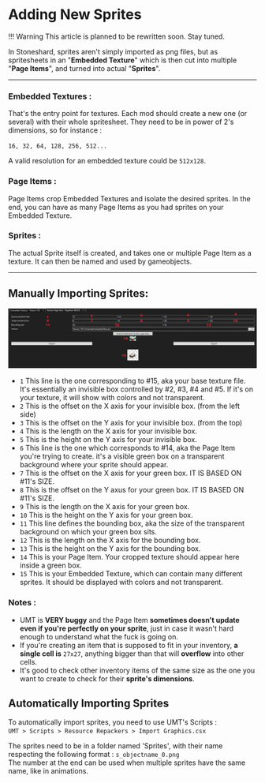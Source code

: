 # Adding New Sprites

!!! Warning
    This article is planned to be rewritten soon. Stay tuned.

In Stoneshard, sprites aren't simply imported as png files, but as spritesheets in an "**Embedded Texture**" which is then cut into multiple "**Page Items**", and turned into actual "**Sprites**".

---

### Embedded Textures :

That's the entry point for textures. Each mod should create a new one (or several) with their whole spritesheet. They need to be in power of 2's dimensions, so for instance :

`16, 32, 64, 128, 256, 512...`

A valid resolution for an embedded texture could be `512x128`.

### Page Items :

Page Items crop Embedded Textures and isolate the desired sprites.
In the end, you can have as many Page Items as you had sprites on your Embedded Texture.

### Sprites :

The actual Sprite itself is created, and takes one or multiple Page Item as a texture.
It can then be named and used by gameobjects.

---

## Manually Importing Sprites:

![Texture Importer](../img/texture_importer.png "The Fucking Texture Importer")

- `1` This line is the one corresponding to #15, aka your base texture file. It's essentially an invisible box controlled by #2, #3, #4 and #5. If it's on your texture, it will show with colors and not transparent.
- `2` This is the offset on the X axis for your invisible box. (from the left side)
- `3` This is the offset on the Y axis for your invisible box. (from the top)
- `4` This is the length on the X axis for your invisible box.
- `5` This is the height on the Y axis for your invisible box.
- `6` This line is the one which corresponds to #14, aka the Page Item you're trying to create. it's a visible green box on a transparent background where your sprite should appear.
- `7` This is the offset on the X axis for your green box. IT IS BASED ON #11's SIZE.
- `8` This is the offset on the Y axus for your green box. IT IS BASED ON #11's SIZE.
- `9` This is the length on the X axis for your green box.
- `10` This is the height on the Y axis for your green box.
- `11` This line defines the bounding box, aka the size of the transparent background on which your green box sits.
- `12` This is the length on the X axis for the bounding box.
- `13` This is the height on the Y axis for the bounding box.
- `14` This is your Page Item. Your cropped texture should appear here inside a green box.
- `15` This is your Embedded Texture, which can contain many different sprites. It should be displayed with colors and not transparent.

### Notes :

- UMT is **VERY buggy** and the Page Item **sometimes doesn't update even if you're perfectly on your sprite**, just in case it wasn't hard enough to understand what the fuck is going on.
- If you're creating an item that is supposed to fit in your inventory, **a single cell is** `27x27`, anything bigger than that will **overflow** into other cells.
- It's good to check other inventory items of the same size as the one you want to create to check for their **sprite's dimensions**.

## Automatically Importing Sprites

To automatically import sprites, you need to use UMT's Scripts :  
`UMT > Scripts > Resource Repackers > Import Graphics.csx`

The sprites need to be in a folder named 'Sprites', with their name respecting the following format : `s_objectname_0.png`  
The number at the end can be used when multiple sprites have the same name, like in animations.
